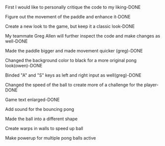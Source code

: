 First I would like to personally critique the code to my liking-DONE

Figure out the movement of the paddle and enhance it-DONE

Create a new look to the game, but keep it a classic look-DONE

My teammate Greg Allen will further inspect the code and make changes as well-DONE

Made the paddle bigger and made movement quicker (greg)-DONE

Changed the background color to black for a more original pong look(owen)-DONE

Binded "A" and "S" keys as left and right input as well(greg)-DONE

Changed the speed of the ball to create more of a challenge for the player-DONE

Game text enlarged-DONE

Add sound for the bouncing pong

Made the ball into a different shape

Create warps in walls to speed up ball

Make powerup for multiple pong balls active
